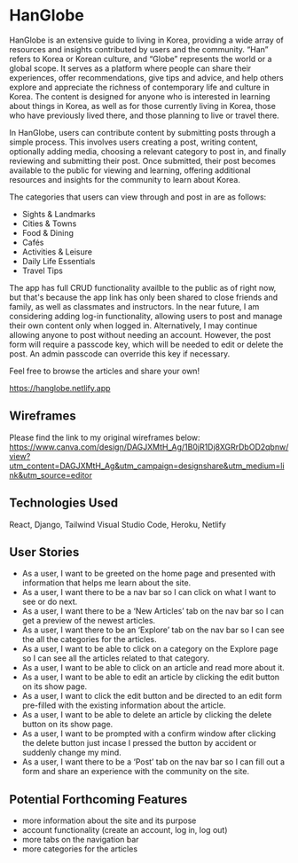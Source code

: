 # HanGlobe

HanGlobe is an extensive guide to living in Korea, providing a wide array of resources and insights contributed by users and the community. “Han” refers to Korea or Korean culture, and “Globe” represents the world or a global scope. It serves as a platform where people can share their experiences, offer recommendations, give tips and advice, and help others explore and appreciate the richness of contemporary life and culture in Korea. The content is designed for anyone who is interested in learning about things in Korea, as well as for those currently living in Korea, those who have previously lived there, and those planning to live or travel there.

In HanGlobe, users can contribute content by submitting posts through a simple process. This involves users creating a post, writing content, optionally adding media, choosing a relevant category to post in, and finally reviewing and submitting their post. Once submitted, their post becomes available to the public for viewing and learning, offering additional resources and insights for the community to learn about Korea.

The categories that users can view through and post in are as follows:
- Sights & Landmarks
- Cities & Towns
- Food & Dining
- Cafés
- Activities & Leisure 
- Daily Life Essentials
- Travel Tips

The app has full CRUD functionality availble to the public as of right now, but that's because the app link has only been shared to close friends and family, as well as classmates and instructors. In the near future, I am considering adding log-in functionality, allowing users to post and manage their own content only when logged in. Alternatively, I may continue allowing anyone to post without needing an account. However, the post form will require a passcode key, which will be needed to edit or delete the post. An admin passcode can override this key if necessary.

Feel free to browse the articles and share your own!

https://hanglobe.netlify.app

## Wireframes

Please find the link to my original wireframes below:
https://www.canva.com/design/DAGJXMtH_Ag/1B0jR1Dj8XGRrDbOD2qbnw/view?utm_content=DAGJXMtH_Ag&utm_campaign=designshare&utm_medium=link&utm_source=editor

## Technologies Used 

React, Django, Tailwind
Visual Studio Code, Heroku, Netlify 

## User Stories

- As a user, I want to be greeted on the home page and presented with information that helps me learn about the site.
- As a user, I want there to be a nav bar so I can click on what I want to see or do next.
- As a user, I want there to be a ‘New Articles’ tab on the nav bar so I can get a preview of the newest articles.
- As a user, I want there to be an ‘Explore’ tab on the nav bar so I can see the all the categories for the articles.
- As a user, I want to be able to click on a category on the Explore page so I can see all the articles related to that category. 
- As a user, I want to be able to click on an article and read more about it. 
- As a user, I want to be able to edit an article by clicking the edit button on its show page.
- As a user, I want to click the edit button and be directed to an edit form pre-filled with the existing information about the article.
- As a user, I want to be able to delete an article by clicking the delete button on its show page.
- As a user, I want to be prompted with a confirm window after clicking the delete button just incase I pressed the button by accident or suddenly change my mind. 
- As a user, I want there to be a ‘Post’ tab on the nav bar so I can fill out a form and share an experience with the community on the site. 

## Potential Forthcoming Features

- more information about the site and its purpose 
- account functionality (create an account, log in, log out)
- more tabs on the navigation bar
- more categories for the articles
